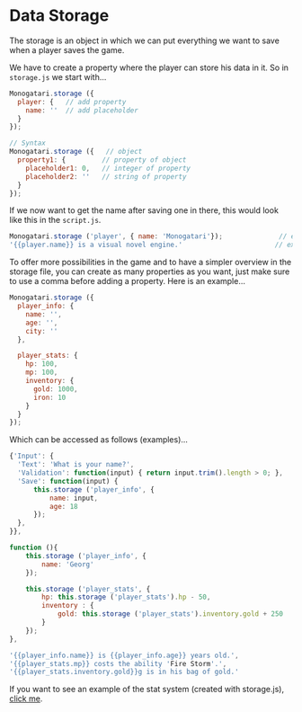 # Data Storage

The storage is an object in which we can put everything we want to save when a player saves the game.

We have to create a property where the player can store his data in it. So in `storage.js` we start with...

```javascript
Monogatari.storage ({
  player: {   // add property
    name: ''  // add placeholder
  }
});

// Syntax
Monogatari.storage ({   // object
  property1: {         // property of object
    placeholder1: 0,   // integer of property
    placeholder2: ''   // string of property
  }
});
```

If we now want to get the name after saving one in there, this would look like this in the `script.js`.

```javascript
Monogatari.storage ('player', { name: 'Monogatari'});              // example for saving a name
'{{player.name}} is a visual novel engine.'                       // example for display the name
```

To offer more possibilities in the game and to have a simpler overview in the storage file, you can create as many properties as you want, just make sure to use a comma before adding a property. Here is an example...

```javascript
Monogatari.storage ({ 
  player_info: {
    name: '',
    age: '',
    city: ''
  },

  player_stats: {
    hp: 100,
    mp: 100,
    inventory: {
      gold: 1000,
      iron: 10
    }
  }
});
```

Which can be accessed as follows \(examples\)...

```javascript
{'Input': {                                                             // call input statement
  'Text': 'What is your name?',                                         // show text of the input box
  'Validation': function(input) { return input.trim().length > 0; },    // validation rule for the value
  'Save': function(input) {                                             // call save statement and start a function
      this.storage ('player_info', {                                    // store the value in the variable name
          name: input,
          age: 18                                                       // store 18 in the variable age
      });                                   
  },
}},

function (){
    this.storage ('player_info', {
        name: 'Georg'                                                    // save 'Georg' in variable name (overwrite old value)
    });

    this.storage ('player_stats', {
        hp: this.storage ('player_stats').hp - 50,                      // decrease hp minus 50
        inventory : {
            gold: this.storage ('player_stats').inventory.gold + 250    // add 250 gold
        }
    });                     
},

'{{player_info.name}} is {{player_info.age}} years old.',               // call name = 'Georg' and age = 18
'{{player_stats.mp}} costs the ability 'Fire Storm'.',                  // call mp = '100'
'{{player_stats.inventory.gold}}g is in his bag of gold.'               // call gold = 1250
```

If you want to see an example of the stat system \(created with storage.js\), [click me](https://hyuchia.com/Monogatari-Stat-System/).

